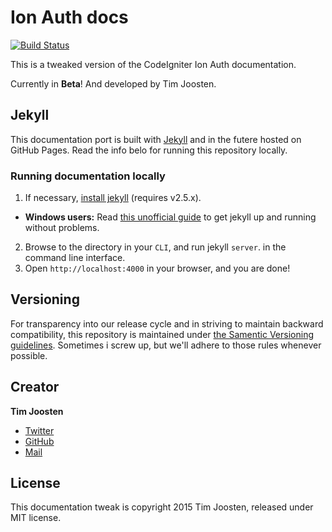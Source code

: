 Ion Auth docs
=============
[![Build Status](https://travis-ci.org/Tjoosten/ion-auh-docs-tweak.svg)](https://travis-ci.org/Tjoosten/ion-auh-docs-tweak)

This is a tweaked version of the CodeIgniter Ion Auth documentation.

Currently in **Beta**! And developed by Tim Joosten.

## Jekyll
This documentation port is built with [Jekyll](http://wwww.jekyllrb.com) and in the futere hosted on GitHub Pages. Read the info belo for running
this repository locally.

### Running documentation locally
1. If necessary, [install jekyll](http://jekyllrb.com/docs/installation/) (requires v2.5.x).
  - **Windows users:** Read [this unofficial guide](http://jekyll-windows.juthilo.com) to get jekyll up and running without problems.
2. Browse to the directory in your `CLI`, and run jekyll `server`. in the command line interface.
3. Open `http://localhost:4000` in your browser, and you are done!

## Versioning
For transparency into our release cycle and in striving to maintain backward compatibility, this repository
is maintained under [the Samentic Versioning guidelines](http://www.semver.org). Sometimes i screw up, but we'll adhere
to those rules whenever possible.

## Creator
**Tim Joosten**
- [Twitter](https://www.twitter.com/X0rif)
- [GitHub](https://www.github.com/Tjoosten)
- [Mail]('Topairy#gmail.com')

## License
This documentation tweak is copyright 2015 Tim Joosten, released under MIT license.
